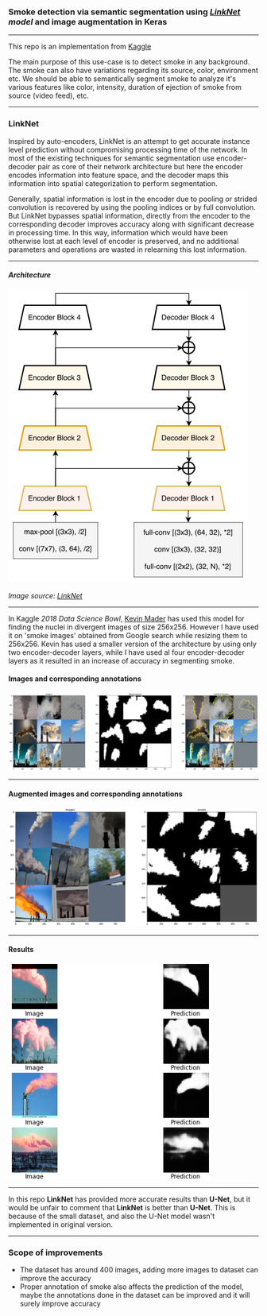 ### Smoke detection via semantic segmentation using _[LinkNet](https://arxiv.org/pdf/1707.03718.pdf) model_ and image augmentation in Keras
---

This repo is an implementation from [Kaggle](https://www.kaggle.com/kmader/keras-linknet/)

The main purpose of this use-case is to detect smoke in any background. The smoke can also have variations regarding its source, color, environment etc. We should be able to semantically segment smoke to analyze it's various features like color, intensity, duration of ejection of smoke from source (video feed), etc.

---
### LinkNet
Inspired by auto-encoders, LinkNet is an attempt to get accurate instance level prediction without compromising processing time of the network. In most of the existing techniques for semantic segmentation use encoder-decoder pair as core of their network architecture but here the encoder encodes information into feature space, and the decoder maps this information into spatial categorization to perform segmentation.

Generally, spatial information is lost in the encoder due to pooling or strided convolution is recovered by using the pooling indices or by full convolution. But LinkNet bypasses spatial information, directly from the encoder to the corresponding decoder improves accuracy along with significant decrease in processing time. In this way, information which would have been otherwise lost at each level of encoder is preserved, and no additional parameters and operations are wasted in relearning this lost information.

---
#### _Architecture_

![LinkNet architecture]( ./architecture.png "LinkNet")

_Image source: [LinkNet](https://codeac29.github.io/projects/linknet/)_

---

In Kaggle _2018 Data Science Bowl_, [Kevin Mader](https://www.kaggle.com/kmader) has used this model for finding the nuclei in divergent images of size 256x256. However I have used it on 'smoke images' obtained from Google search while resizing them to 256x256. Kevin has used a smaller version of the architecture by using only two encoder-decoder layers, while I have used al four encoder-decoder layers as it resulted in an increase of accuracy in segmenting smoke.

#### Images and corresponding annotations
![Images](./overview.png "Images & annotations")

---

#### Augmented images and corresponding annotations
![Augmentations](./augmentations.png "Images & annotations")

---

#### Results
![Results](./predictions.png "Images & annotations")

---

In this repo **LinkNet** has provided more accurate results than **U-Net**, but it would be unfair to comment that **LinkNet** is better than **U-Net**. This is because of the small dataset, and also the U-Net model wasn't implemented in original version.

---

### Scope of improvements
- The dataset has around 400 images, adding more images to dataset can improve the accuracy
- Proper annotation of smoke also affects the prediction of the model, maybe the annotations done in the dataset can be improved and it will surely improve accuracy
